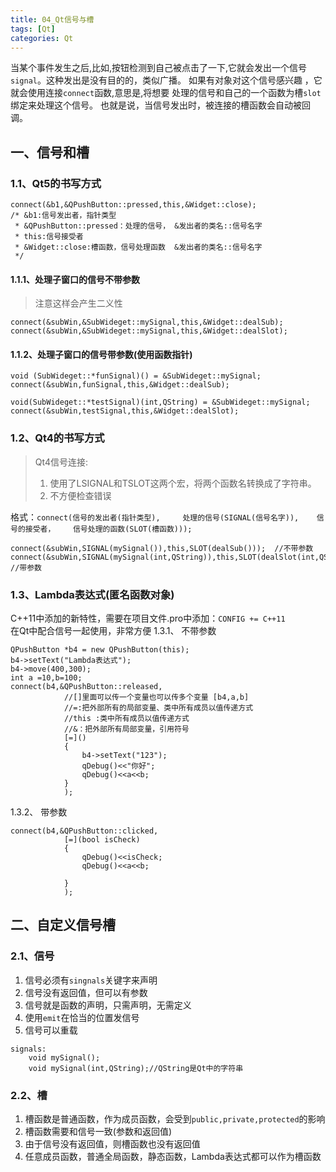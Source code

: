 ```yaml
---
title: 04_Qt信号与槽
tags: [Qt]
categories: Qt
---
```

当某个事件发生之后,比如,按钮检测到自己被点击了一下,它就会发出一个信号`signal`。这种发出是没有目的的，类似广播。 
如果有对象对这个信号感兴趣 ，它就会使用连接`connect`函数,意思是,将想要 处理的信号和自己的一个函数为槽`slot`绑定来处理这个信号。
也就是说，当信号发出时，被连接的槽函数会自动被回调。
## 一、信号和槽
### 1.1、Qt5的书写方式
```
connect(&b1,&QPushButton::pressed,this,&Widget::close);
/* &b1:信号发出者，指针类型
 * &QPushButton::pressed：处理的信号， &发出者的类名::信号名字
 * this:信号接受者
 * &Widget::close:槽函数，信号处理函数  &发出者的类名::信号名字
 */
```
#### 1.1.1、处理子窗口的信号不带参数
>注意这样会产生二义性
```
connect(&subWin,&SubWideget::mySignal,this,&Widget::dealSub);
connect(&subWin,&SubWideget::mySignal,this,&Widget::dealSlot);
```
#### 1.1.2、处理子窗口的信号带参数(使用函数指针)
```
void (SubWideget::*funSignal)() = &SubWideget::mySignal;
connect(&subWin,funSignal,this,&Widget::dealSub);

void(SubWideget::*testSignal)(int,QString) = &SubWideget::mySignal;
connect(&subWin,testSignal,this,&Widget::dealSlot);
```


### 1.2、Qt4的书写方式
>Qt4信号连接:
>1. 使用了LSIGNAL和TSLOT这两个宏，将两个函数名转换成了字符串。
>2. 不方便检查错误

格式：`
connect(信号的发出者(指针类型),    
        处理的信号(SIGNAL(信号名字)),   
        信号的接受者，   
        信号处理的函数(SLOT(槽函数))); `  
```
connect(&subWin,SIGNAL(mySignal()),this,SLOT(dealSub()));  //不带参数
connect(&subWin,SIGNAL(mySignal(int,QString)),this,SLOT(dealSlot(int,QString))); //带参数
```
### 1.3、Lambda表达式(匿名函数对象)
C++11中添加的新特性，需要在项目文件.pro中添加：`CONFIG += C++11`  
在Qt中配合信号一起使用，非常方便
1.3.1、 不带参数

```
QPushButton *b4 = new QPushButton(this);
b4->setText("Lambda表达式");
b4->move(400,300);
int a =10,b=100;
connect(b4,&QPushButton::released,
            //[]里面可以传一个变量也可以传多个变量 [b4,a,b]
            //=:把外部所有的局部变量、类中所有成员以值传递方式
            //this :类中所有成员以值传递方式
            //&：把外部所有局部变量，引用符号
            [=]()
            {
                b4->setText("123");
                qDebug()<<"你好";
                qDebug()<<a<<b;
            }
            );
```

1.3.2、 带参数
```
connect(b4,&QPushButton::clicked,
            [=](bool isCheck)
            {
                qDebug()<<isCheck;
                qDebug()<<a<<b;

            }
            );
```
## 二、自定义信号槽
### 2.1、信号
1. 信号必须有`singnals`关键字来声明          
2. 信号没有返回值，但可以有参数          
3. 信号就是函数的声明，只需声明，无需定义          
3. 使用`emit`在恰当的位置发信号     
4. 信号可以重载  

```
signals:
    void mySignal();
    void mySignal(int,QString);//QString是Qt中的字符串
```

### 2.2、槽
1. 槽函数是普通函数，作为成员函数，会受到`public,private,protected`的影响
2. 槽函数需要和信号一致(参数和返回值)
3. 由于信号没有返回值，则槽函数也没有返回值
4. 任意成员函数，普通全局函数，静态函数，Lambda表达式都可以作为槽函数